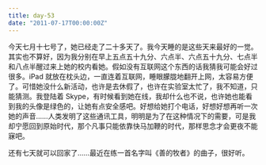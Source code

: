 ```yaml
---
title: day-53
date: "2011-07-17T00:00:00Z"
---
```


今天七月十七号了，她已经走了二十多天了。我今天睡的是这些天来最好的一觉。其实也不算好，因为我分别在早上五点五十九分、六点半、六点五十九分、七点半和八点半醒过来上她的校内看她。假如没有互联网这个东西的话我猜我可能会好过很多。iPad 就放在枕头边，一直连着互联网，睡眼朦胧地翻开上网，太容易方便了。可惜她没什么新活动，也许是去休假了，也许在实验室太忙了，我不知道，只能猜测。我登陆着 Skype，有时候看到她在线，我却什么也不说，也许她也能看到我的头像是绿色的，让她有点安全感吧。好想给她打个电话，好想好想再听一次她的声音……人类发明了这些通讯工具，明明是为了在这种情况下的需要，可是我却宁愿回到原始时代，那个凡事只能依靠快马加鞭的时代，那样思念才会更夜不能寐吧。

还有七天就可以回家了……最近在练一首名字叫《善的牧者》的曲子，很好听。
